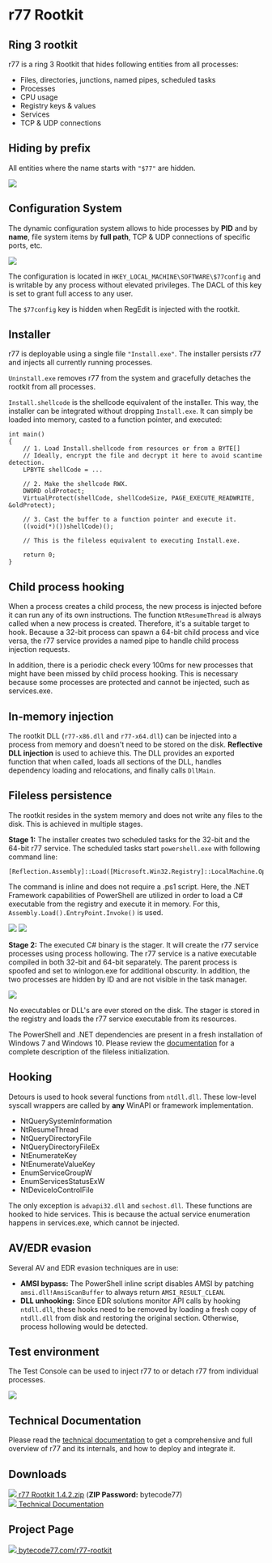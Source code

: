 # r77 Rootkit

## Ring 3 rootkit

r77 is a ring 3 Rootkit that hides following entities from all processes:

 - Files, directories, junctions, named pipes, scheduled tasks
 - Processes
 - CPU usage
 - Registry keys & values
 - Services
 - TCP & UDP connections

## Hiding by prefix

All entities where the name starts with `"$77"` are hidden.

![](https://bytecode77.com/images/pages/r77-rootkit/hiding.png)

## Configuration System

The dynamic configuration system allows to hide processes by **PID** and by **name**, file system items by **full path**, TCP & UDP connections of specific ports, etc.

![](https://bytecode77.com/images/pages/r77-rootkit/config.png)

The configuration is located in `HKEY_LOCAL_MACHINE\SOFTWARE\$77config` and is writable by any process without elevated privileges. The DACL of this key is set to grant full access to any user.

The `$77config` key is hidden when RegEdit is injected with the rootkit.

## Installer

r77 is deployable using a single file `"Install.exe"`. The installer persists r77 and injects all currently running processes.

`Uninstall.exe` removes r77 from the system and gracefully detaches the rootkit from all processes.

`Install.shellcode` is the shellcode equivalent of the installer. This way, the installer can be integrated without dropping `Install.exe`. It can simply be loaded into memory, casted to a function pointer, and executed:

```
int main()
{
	// 1. Load Install.shellcode from resources or from a BYTE[]
	// Ideally, encrypt the file and decrypt it here to avoid scantime detection.
	LPBYTE shellCode = ...

	// 2. Make the shellcode RWX.
	DWORD oldProtect;
	VirtualProtect(shellCode, shellCodeSize, PAGE_EXECUTE_READWRITE, &oldProtect);

	// 3. Cast the buffer to a function pointer and execute it.
	((void(*)())shellCode)();

	// This is the fileless equivalent to executing Install.exe.

	return 0;
}
```

## Child process hooking

When a process creates a child process, the new process is injected before it can run any of its own instructions. The function `NtResumeThread` is always called when a new process is created. Therefore, it's a suitable target to hook. Because a 32-bit process can spawn a 64-bit child process and vice versa, the r77 service provides a named pipe to handle child process injection requests.

In addition, there is a periodic check every 100ms for new processes that might have been missed by child process hooking. This is necessary because some processes are protected and cannot be injected, such as services.exe.

## In-memory injection

The rootkit DLL (`r77-x86.dll` and `r77-x64.dll`) can be injected into a process from memory and doesn't need to be stored on the disk. **Reflective DLL injection** is used to achieve this. The DLL provides an exported function that when called, loads all sections of the DLL, handles dependency loading and relocations, and finally calls `DllMain`.

## Fileless persistence

The rootkit resides in the system memory and does not write any files to the disk. This is achieved in multiple stages.

**Stage 1:** The installer creates two scheduled tasks for the 32-bit and the 64-bit r77 service. The scheduled tasks start `powershell.exe` with following command line:

```
[Reflection.Assembly]::Load([Microsoft.Win32.Registry]::LocalMachine.OpenSubkey('SOFTWARE').GetValue('$77stager')).EntryPoint.Invoke($Null,$Null)
```

The command is inline and does not require a .ps1 script. Here, the .NET Framework capabilities of PowerShell are utilized in order to load a C# executable from the registry and execute it in memory. For this, `Assembly.Load().EntryPoint.Invoke()` is used.

![](https://bytecode77.com/images/pages/r77-rootkit/scheduled-task.png)
![](https://bytecode77.com/images/pages/r77-rootkit/stager.png)

**Stage 2:** The executed C# binary is the stager. It will create the r77 service processes using process hollowing. The r77 service is a native executable compiled in both 32-bit and 64-bit separately. The parent process is spoofed and set to winlogon.exe for additional obscurity. In addition, the two processes are hidden by ID and are not visible in the task manager.

![](https://bytecode77.com/images/pages/r77-rootkit/service.png)

No executables or DLL's are ever stored on the disk. The stager is stored in the registry and loads the r77 service executable from its resources.

The PowerShell and .NET dependencies are present in a fresh installation of Windows 7 and Windows 10. Please review the [documentation](https://docs.bytecode77.com/r77-rootkit/Technical%20Documentation.pdf) for a complete description of the fileless initialization.

## Hooking

Detours is used to hook several functions from `ntdll.dll`. These low-level syscall wrappers are called by **any** WinAPI or framework implementation.

 - NtQuerySystemInformation
 - NtResumeThread
 - NtQueryDirectoryFile
 - NtQueryDirectoryFileEx
 - NtEnumerateKey
 - NtEnumerateValueKey
 - EnumServiceGroupW
 - EnumServicesStatusExW
 - NtDeviceIoControlFile

The only exception is `advapi32.dll` and `sechost.dll`. These functions are hooked to hide services. This is because the actual service enumeration happens in services.exe, which cannot be injected.

## AV/EDR evasion

Several AV and EDR evasion techniques are in use:

- **AMSI bypass:** The PowerShell inline script disables AMSI by patching `amsi.dll!AmsiScanBuffer` to always return `AMSI_RESULT_CLEAN`.
- **DLL unhooking:** Since EDR solutions monitor API calls by hooking `ntdll.dll`, these hooks need to be removed by loading a fresh copy of `ntdll.dll` from disk and restoring the original section. Otherwise, process hollowing would be detected.

## Test environment

The Test Console can be used to inject r77 to or detach r77 from individual processes.

![](https://bytecode77.com/images/pages/r77-rootkit/testconsole.png)

## Technical Documentation

Please read the [technical documentation](https://docs.bytecode77.com/r77-rootkit/Technical%20Documentation.pdf) to get a comprehensive and full overview of r77 and its internals, and how to deploy and integrate it.

## Downloads

[![](https://bytecode77.com/public/fileicons/zip.png) r77 Rootkit 1.4.2.zip](https://downloads.bytecode77.com/r77Rootkit%201.4.2.zip)
(**ZIP Password:** bytecode77)<br />
[![](https://bytecode77.com/public/fileicons/pdf.png) Technical Documentation](https://docs.bytecode77.com/r77-rootkit/Technical%20Documentation.pdf)

## Project Page

[![](https://bytecode77.com/public/favicon16.png) bytecode77.com/r77-rootkit](https://bytecode77.com/r77-rootkit)